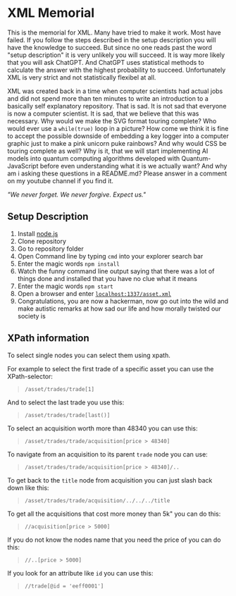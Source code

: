 # XML Memorial

This is the memorial for XML. Many have tried to make it work. Most have failed. If you follow the steps described in the setup description you will have the knowledge to succeed. But since no one reads past the word "setup description" it is very unlikely you will succeed. It is way more likely that you will ask ChatGPT. And ChatGPT uses statistical methods to calculate the answer with the highest probability to succeed. Unfortunately XML is very strict and not statistically flexibel at all.

XML was created back in a time when computer scientists had actual jobs and did not spend more than ten minutes to write an introduction to a basically self explanatory repository. That is sad. It is not sad that everyone is now a computer scientist. It is sad, that we believe that this was necessary. Why would we make the SVG format touring complete? Who would ever use a `while(true)` loop in a picture? How come we think it is fine to accept the possible downside of embedding a key logger into a computer graphic just to make a pink unicorn puke rainbows? And why would CSS be touring complete as well? Why is it, that we will start implementing AI models into quantum computing algorithms developed with Quantum-JavaScript before even understanding what it is we actually want? And why am i asking these questions in a README.md? Please answer in a comment on my youtube channel if you find it.

*"We never forget. We never forgive. Expect us."*


## Setup Description

1. Install [node.js](https://nodejs.org/en)
2. Clone repository
3. Go to repository folder
4. Open Command line by typing `cmd` into your explorer search bar
5. Enter the magic words `npm install`
6. Watch the funny command line output saying that there was a lot of things done and installed that you have no clue what it means
7. Enter the magic words `npm start`
8. Open a browser and enter [`localhost:1337/asset.xml`](http://localhost:1337/asset.xml)
9. Congratulations, you are now a hackerman, now go out into the wild and make autistic remarks at how sad our life and how morally twisted our society is


## XPath information

To select single nodes you can select them using xpath.

For example to select the first trade of a specific asset you can use the XPath-selector:
> `/asset/trades/trade[1]`

And to select the last trade you use this:
> `/asset/trades/trade[last()]`

To select an acquisition worth more than 48340 you can use this:
> `/asset/trades/trade/acquisition[price > 48340]`

To navigate from an acquisition to its parent `trade` node you can use:
> `/asset/trades/trade/acquisition[price > 48340]/..`

To get back to the `title` node from acquisition you can just slash back down like this:
> `/asset/trades/trade/acquisition/../../../title`

To get all the acquisitions that cost more money than 5k" you can do this:
> `//acquisition[price > 5000]`

If you do not know the nodes name that you need the price of you can do this:
> `//..[price > 5000]`

If you look for an attribute like `id` you can use this:
> `//trade[@id = 'eeff0001']`

